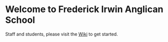 # Welcome to Frederick Irwin Anglican School

Staff and students, please visit the [Wiki](https://github.com/Frederick-Irwin-Anglican-School/Help/wiki) to get started.
